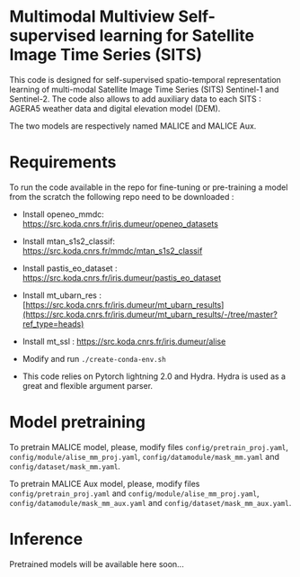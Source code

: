 # Multimodal Multiview Self-supervised learning for Satellite Image Time Series (SITS)

This code is designed for self-supervised spatio-temporal representation learning of multi-modal Satellite Image Time Series (SITS) Sentinel-1 and Sentinel-2.
The code also allows to add auxiliary data to each SITS : AGERA5 weather data and digital elevation model (DEM).

The two models are respectively named MALICE and MALICE Aux.

[//]: # (# Easy import of ALISE )

[//]: # (To solely use ALISE for inference &#40;no training&#41;, a onnx format of the model is available. The model is available at : [https://zenodo.org/records/10838982]&#40;https://zenodo.org/records/10838982&#41;)

[//]: # (To use ALISE : )

[//]: # (- Irregular SITS of spatial dimension &#40;1,t,c,h,w&#41;, with t which can vary, c=10 &#40;10 S2 bands&#41;. The pre-training was conducted with h=w=64, but to use the model on downstream tasks it is not required. )

[//]: # (- A batch of irregular SITS. To create a batch a SITS of varying length temporal padding may be applied. In this case )

[//]: # (the padding mask should be provided to ALISE )

[//]: # (- Rescale the SITS given the stats available at : https://zenodo.org/records/10838982 the SITS need to be rescaled before being processed by ALISE.)

[//]: # (The notebook ./notebook/alise_feature_extraction.ipynb gives a simple, user-friendly example on how to use this pre-trained SITS encoder.)

[//]: # ()
[//]: # (## requirements for easy import )

[//]: # (- onnx [https://pypi.org/project/onnx/]&#40;https://pypi.org/project/onnx/&#41;)

[//]: # (- onnxruntime [https://pypi.org/project/onnxruntime/]&#40;https://pypi.org/project/onnxruntime/&#41;)

[//]: # (- modcix dataset [https://src.koda.cnrs.fr/iris.dumeur/modcix]&#40;https://src.koda.cnrs.fr/iris.dumeur/modcix&#41;)

[//]: # (- openeommdc `https://src.koda.cnrs.fr/iris.dumeur/openeo_datasets`)
# Requirements
To run the code available in the repo for fine-tuning or pre-training a model from the scratch the following repo need to be downloaded :

[//]: # (- Install torchmuntan : https://gitlab.cesbio.omp.eu/activites-ia/torchmuntan)
- Install openeo_mmdc: https://src.koda.cnrs.fr/iris.dumeur/openeo_datasets
- Install mtan_s1s2_classif: https://src.koda.cnrs.fr/mmdc/mtan_s1s2_classif
- Install pastis_eo_dataset : https://src.koda.cnrs.fr/iris.dumeur/pastis_eo_dataset
- Install mt_ubarn_res : [https://src.koda.cnrs.fr/iris.dumeur/mt_ubarn_results](https://src.koda.cnrs.fr/iris.dumeur/mt_ubarn_results/-/tree/master?ref_type=heads)
- Install mt_ssl : https://src.koda.cnrs.fr/iris.dumeur/alise
- Modify and run `./create-conda-env.sh`

- This code relies on Pytorch lightning 2.0 and Hydra. Hydra is used as a great and flexible argument parser. 

# Model pretraining

To pretrain MALICE model, please, modify files `config/pretrain_proj.yaml`, `config/module/alise_mm_proj.yaml`, `config/datamodule/mask_mm.yaml` and `config/dataset/mask_mm.yaml`.

To pretrain MALICE Aux model, please, modify files `config/pretrain_proj.yaml` and `config/module/alise_mm_proj.yaml`, `config/datamodule/mask_mm_aux.yaml` and `config/dataset/mask_mm_aux.yaml`.


# Inference

Pretrained models will be available here soon...